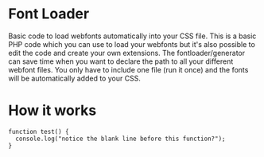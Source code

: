 # Font Loader
Basic code to load webfonts automatically into your CSS file. This is a basic PHP code which you can use to load your webfonts but it's also possible to edit the code and create your own extensions. The fontloader/generator can save time when you want to declare the path to all your different webfont files. You only have to include one file (run it once) and the fonts will be automatically added to your CSS.

# How it works

```
function test() {
  console.log("notice the blank line before this function?");
}
```


